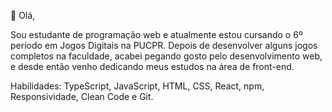 👋 Olá, 

Sou estudante de programação web e atualmente estou cursando o 6º período em Jogos Digitais na PUCPR. Depois de desenvolver alguns jogos completos na faculdade, acabei pegando gosto pelo desenvolvimento web, e desde então venho dedicando meus estudos na área de front-end.

Habilidades: TypeScript, JavaScript, HTML, CSS, React, npm, Responsividade, Clean Code e Git.


<!---
HiLucred/HiLucred is a ✨ special ✨ repository because its `README.md` (this file) appears on your GitHub profile.
You can click the Preview link to take a look at your changes.
--->
